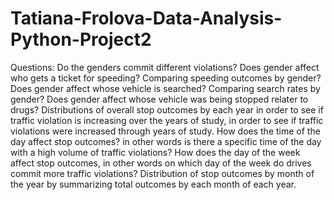 # Tatiana-Frolova-Data-Analysis-Python-Project2
Questions:
Do the genders commit different violations?
Does gender affect who gets a ticket for speeding? Comparing speeding outcomes by gender?
Does gender affect whose vehicle is searched? Comparing search rates by gender?
Does gender affect whose vehicle was being stopped relater to drugs?
Distributions of overall stop outcomes by each year in order to see if traffic violation is increasing over the years of study, in order to see if traffic violations were increased through years of study.
How does the time of the day affect stop outcomes? in other words is there a specific time of the day with a high volume of traffic violations?
How does the day of the week affect stop outcomes, in other words on which day of the week do drives commit more traffic violations?
Distribution of stop outcomes by month of the year by summarizing total outcomes by each month of each year.

